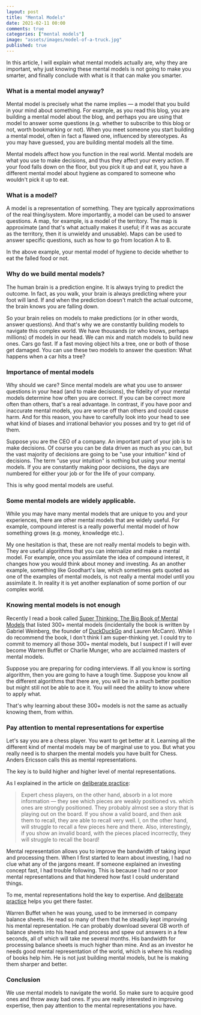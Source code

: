 ```yaml
---
layout: post
title: "Mental Models"
date: 2021-02-11 00:00
comments: true
categories: ["mental models"]
image: "assets/images/model-of-a-truck.jpg"
published: true
---
```


In this article, I will explain what mental models actually are, why they are important, why just knowing these mental models is not going to make you smarter, and finally conclude with what is it that can make you smarter.

### What is a mental model anyway?

Mental model is precisely what the name implies — a model that you build in your mind about something. For example, as you read this blog, you are building a mental model about the blog, and perhaps you are using that model to answer some questions (e.g. whether to subscribe to this blog or not, worth bookmarking or not). When you meet someone you start building a mental model, often in fact a flawed one, influenced by stereotypes. As you may have guessed, you are building mental models all the time.

Mental models affect how you function in the real world. Mental models are what you use to make decisions, and thus they affect your every action. If your food falls down on the floor, but you pick it up and eat it, you have a different mental model about hygiene as compared to someone who wouldn't pick it up to eat.

### What is a model?

A model is a representation of something. They are typically approximations of the real thing/system. More importantly, a model can be used to answer questions. 
A map, for example, is a model of the territory. The map is approximate (and that's what actually makes it useful; if it was as accurate as the territory, then it is unwieldy and unusable). Maps can be used to answer specific questions, such as how to go from location A to B. 

In the above example, your mental model of hygiene to decide whether to eat the falled food or not.

### Why do we build mental models?

The human brain is a prediction engine. It is always trying to predict the outcome. In fact, as you walk, your brain is always predicting where your foot will land. If and when the prediction doesn't match the actual outcome, the brain knows you are falling down.

So your brain relies on models to make predictions (or in other words, answer questions). And that's why we are constantly building models to navigate this complex world. We have thousands (or who knows, perhaps millions) of models in our head. We can mix and match models to build new ones. Cars go fast. If a fast moving object hits a tree, one or both of those get damaged. You can use these two models to answer the question: What happens when a car hits a tree? 

### Importance of mental models

Why should we care? Since mental models are what you use to answer questions in your head (and to make decisions), the fidelity of your mental models determine how often you are correct. If you can be correct more often than others, that's a real advantage. In contrast, if you have poor and inaccurate mental models, you are worse off than others and could cause harm. And for this reason, you have to carefully look into your head to see what kind of biases and irrational behavior you posses and try to get rid of them.

Suppose you are the CEO of a company. An important part of your job is to make decisions. Of course you can be data driven as much as you can, but the vast majority of decisions are going to be "use your intuition" kind of decisions. The term "use your intuition" is nothing but using your mental models. If you are constantly making poor decisions, the days are numbered for either your job or for the life of your company.

This is why good mental models are useful.


### Some mental models are widely applicable.

While you may have many mental models that are unique to you and your experiences, there are other mental models that are widely useful.
For example, compound interest is a really powerful mental model of how something grows (e.g. money, knowledge etc.). 

My one hesitation is that, these are not really mental models to begin with. They are useful algorithms that you can internalize and make a mental model. For example, once you assimilate the idea of compound interest, it changes how you would think about money and investing. As an another example, something like Goodhart's law, which sometimes gets quoted as one of the examples of mental models, is not really a mental model until you assimilate it. In reality it is yet another explanation of some portion of our complex world.

### Knowing mental models is not enough

Recently I read a book called [Super Thinking: The Big Book of Mental Models](https://amzn.to/3skp1aI) that listed 300+ mental models (incidentally the book is written by Gabriel Weinberg, the founder of [DuckDuckGo](http://duckduckgo.com) and Lauren McCann). While I do recommend the book, I don't think I am super-thinking yet. I could try to commit to memory all those 300+ mental models, but I suspect if I will ever become Warren Buffet or Charlie Munger, who are acclaimed masters of mental models. 

Suppose you are preparing for coding interviews. If all you know is sorting algorithm, then you are going to have a tough time. Suppose you know all the different algorithms that there are, you will be in a much better position but might still not be able to ace it. You will need the ability to know where to apply what.

That's why learning about these 300+ models is not the same as actually knowing them, from within.

### Pay attention to mental representations for expertise

Let's say you are a chess player. You want to get better at it. Learning all the different kind of mental models may be of marginal use to you. But what you really need is to sharpen the mental models you have built for Chess. Anders Ericsson calls this as mental representations.

The key is to build higher and higher level of mental representations.

As I explained in the article on [deliberate practice](/deliberate-practice):

> Expert chess players, on the other hand, absorb in a lot more information — they see which pieces are weakly positioned vs. which ones are strongly positioned. They probably almost see a story that is playing out on the board. If you show a valid board, and then ask them to recall, they are able to recall very well. I, on the other hand, will struggle to recall a few pieces here and there. Also, interestingly, if you show an invalid board, with the pieces placed incorrectly, they will struggle to recall the board!

Mental representation allows you to improve the bandwidth of taking input and processing them. When I first started to learn about investing, I had no clue what any of the jargons meant. If someone explained an investing concept fast, I had trouble following. This is because I had no or poor mental representations and that hindered how fast I could understand things.

To me, mental representations hold the key to expertise. And [deliberate practice](/deliberate-practice) helps you get there faster.

Warren Buffet when he was young, used to be immersed in company balance sheets. He read so many of them that he steadily kept improving his mental representation. He can probably download several GB worth of balance sheets into his head and process and spew out answers in a few seconds, all of which will take me several months. His bandwidth for processing balance sheets is much higher than mine. And as an investor he needs good mental representation of the world, which is where his reading of books help him. He is not just building mental models, but he is making them sharper and better.

### Conclusion
We use mental models to navigate the world. So make sure to acquire good ones and throw away bad ones. If you are really interested in improving expertise, then pay attention to the mental representations you have.
